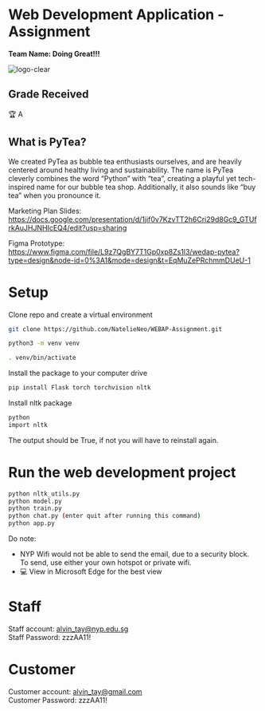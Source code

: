 # Web Development Application - Assignment
**Team Name: Doing Great!!!**

![logo-clear](https://github.com/NatelieNeo/WEBAP-Assignment/assets/90853880/66fc68ea-4742-4058-8c3d-e713605faa78)

## Grade Received 

🏆 A 

## What is PyTea?
We created PyTea as bubble tea enthusiasts ourselves, and are heavily centered around healthy living and sustainability. The name is PyTea cleverly combines the word “Python” with “tea”, creating a playful yet tech-inspired name for our bubble tea shop. Additionally, it also sounds like “buy tea” when you pronounce it.

Marketing Plan Slides: https://docs.google.com/presentation/d/1jif0v7KzvTT2h6Cri29d8Gc9_GTUfrkAuJHJNHIcEQ4/edit?usp=sharing

Figma Prototype: https://www.figma.com/file/L9z7QgBY7T1Gp0xp8Zs1l3/wedap-pytea?type=design&node-id=0%3A1&mode=design&t=EqMuZePRchmmDUeU-1 

# Setup
Clone repo and create a virtual environment

```bash
git clone https://github.com/NatelieNeo/WEBAP-Assignment.git

python3 -m venv venv

. venv/bin/activate
```

Install the package to your computer drive

```bash
pip install Flask torch torchvision nltk
```

Install nltk package

```bash
python
import nltk
```

The output should be True, if not you will have to reinstall again.

# Run the web development project

```bash
python nltk_utils.py
python model.py
python train.py
python chat.py (enter quit after running this command) 
python app.py
```

Do note: 
- NYP Wifi would not be able to send the email, due to a security block. To send, use either your own hotspot or private wifi.
- 💻 View in Microsoft Edge for the best view
  

# Staff 
Staff account: alvin_tay@nyp.edu.sg
<br>Staff Password: zzzAA11! 

# Customer 
Customer account: alvin_tay@gmail.com
<br>Customer Password: zzzAA11! 


